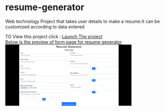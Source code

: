 # resume-generator
Web technology Project that takes user details to make a resume.It can be customized according to data entered


TO View this project click : <a href="https://raktisingal.github.io/resume-generator/">Launch The project</button>
<br>
Below is the preview of form page for resume generator<br>
<img src="fill_page.png" style="width:400px">
